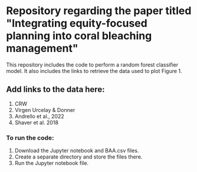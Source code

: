 # Repository regarding the paper titled "Integrating equity-focused planning into coral bleaching management"
 This repository includes the code to perform a random forest classifier model. It also includes the links to retrieve the data used to plot Figure 1.

## Add links to the data here: 
1. CRW
2. Virgen Urcelay & Donner
3. Andrello et al., 2022
4. Shaver et al. 2018 

### To run the code: 
1. Download the Jupyter notebook and BAA.csv files.
2. Create a separate directory and store the files there.
3. Run the Jupyter notebook file.
